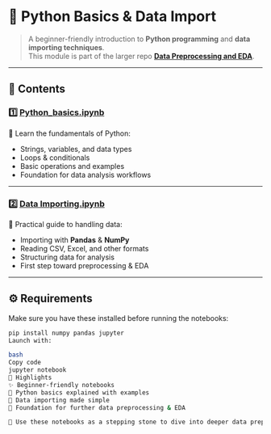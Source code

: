 # 🐍 Python Basics & Data Import

> A beginner-friendly introduction to **Python programming** and **data importing techniques**.  
> This module is part of the larger repo **[Data Preprocessing and EDA](../README.md)**.

---

## 📂 Contents

### 1️⃣ [Python_basics.ipynb](./Python_basics.ipynb)
🔹 Learn the fundamentals of Python:  
- Strings, variables, and data types  
- Loops & conditionals  
- Basic operations and examples  
- Foundation for data analysis workflows  

---

### 2️⃣ [Data Importing.ipynb](./Data%20Importing.ipynb)
🔹 Practical guide to handling data:  
- Importing with **Pandas** & **NumPy**  
- Reading CSV, Excel, and other formats  
- Structuring data for analysis  
- First step toward preprocessing & EDA  

---

## ⚙️ Requirements

Make sure you have these installed before running the notebooks:

```bash
pip install numpy pandas jupyter
Launch with:

bash
Copy code
jupyter notebook
🌟 Highlights
✨ Beginner-friendly notebooks
📘 Python basics explained with examples
📂 Data importing made simple
🚀 Foundation for further data preprocessing & EDA

📌 Use these notebooks as a stepping stone to dive into deeper data preprocessing and exploratory data analysis.
